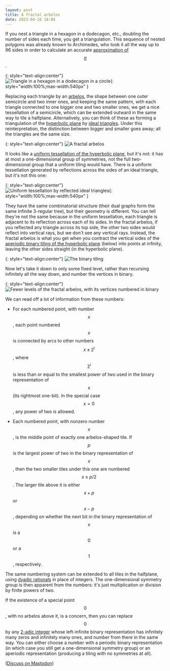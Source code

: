 ```yaml
---
layout: post
title: A fractal arbelos
date: 2023-04-16 18:04
---
```

If you nest a triangle in a hexagon in a dodecagon, etc., doubling the number of sides each time, you get a triangulation. This sequence of nested polygons was already known to Archimedes, who took it all the way up to 96 sides in order to calculate an accurate [approximation of $$\pi$$](https://en.wikipedia.org/wiki/Approximations_of_%CF%80).

{: style="text-align:center"}
![Triangle in a hexagon in a dodecagon in a circle]({{site.baseurl}}/assets/2023/archimedes.svg){: style="width:100%;max-width:540px" }

Replacing each triangle by an [arbelos](https://en.wikipedia.org/wiki/Arbelos), the shape between one outer semicircle and two inner ones, and keeping the same pattern, with each triangle connected to one bigger one and two smaller ones, we get a nice tessellation of a semicircle, which can be extended outward in the same way to tile a halfplane. Alternatively, you can think of these as forming a triangulation of the [hyperbolic plane](https://en.wikipedia.org/wiki/Hyperbolic_geometry) by [ideal triangles](https://en.wikipedia.org/wiki/Ideal_triangle). Under this reinterpretation, the distinction between bigger and smaller goes away; all the triangles are the same size.

{: style="text-align:center"}
![A fractal arbelos]({{site.baseurl}}/assets/2023/fractal-arbelos.svg)

It looks like a [uniform tessellation of the hyperbolic plane](https://en.wikipedia.org/wiki/Uniform_tilings_in_hyperbolic_plane), but it's not: it has at most a one-dimensional group of symmetries, not the full two-dimensional group that a uniform tiling would have. There is a uniform tessellation generated by reflections across the sides of an ideal triangle, but it's not this one:

{: style="text-align:center"}
![Uniform tessellation by reflected ideal triangles]({{site.baseurl}}/assets/2023/uniform-ideal.svg 'PD image by Saric from Wikimedia commons, File:Ideal-triangle hyperbolic tiling.svg'){: style="width:100%;max-width:540px" }

They have the same combinatorial structure (their dual graphs form the same infinite 3-regular tree), but their geometry is different. You can tell they're not the same because in the uniform tessellation, each triangle is adjacent to its reflection across each of its sides. In the fractal arbelos, if you reflected any triangle across its top side, the other two sides would reflect into vertical rays, but we don't see any vertical rays. Instead, the fractal arbelos is what you get when you contract the vertical sides of the [aperiodic binary tiling of the hyperbolic plane](https://en.wikipedia.org/wiki/Binary_tiling) (below) into points at infinity, leaving the other sides straight (in the hyperbolic plane).

{: style="text-align:center"}
![The binary tiling]({{site.baseurl}}/assets/2018/binary-tiling.svg)

Now let's take it down to only some fixed level, rather than recursing infinitely all the way down, and number the vertices in binary.

{: style="text-align:center"}
![Fewer levels of the fractal arbelos, with its vertices numbered in binary]({{site.baseurl}}/assets/2023/numbered-arbelos.svg)

We can read off a lot of information from these numbers:

* For each numbered point, with number $$x$$, each point numbered $$x$$ is connected by arcs to other numbers $$x\pm 2^i$$, where $$2^i$$ is less than or equal to the smallest power of two used in the binary representation of $$x$$ (its rightmost one-bit). In the special case $$x=0$$, any power of two is allowed.

* Each numbered point, with nonzero number $$x$$, is the middle point of exactly one arbelos-shaped tile. If $$p$$ is the largest power of two in the binary representation of $$x$$, then the two smaller tiles under this one are numbered $$x\pm p/2$$. The larger tile above it is either $$x+p$$ or $$x-p$$, depending on whether the next bit in the binary representation of $$x$$ is a $$0$$ or a $$1$$, respectively.

The same numbering system can be extended to all tiles in the halfplane, using [dyadic rationals](https://en.wikipedia.org/wiki/Dyadic_rational) in place of integers. The one-dimensional symmetry group is then apparent from the numbers: it's just multiplication or division by finite powers of two.

If the existence of a special point $$0$$, with no arbelos above it, is a concern, then you can replace $$0$$ by any [2-adic integer](https://en.wikipedia.org/wiki/P-adic_number) whose left-infinite binary representation has infinitely many zeros and infinitely many ones, and number from there in the same way. You can either choose a number with a periodic binary representation (in which case you still get a one-dimensional symmetry group) or an aperiodic representation (producing a tiling with no symmetries at all).

([Discuss on Mastodon](https://mathstodon.xyz/@11011110/110211494756432130))